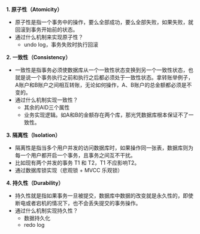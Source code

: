 **1. 原子性（Atomicity）**

- 原子性是指一个事务中的操作，要么全部成功，要么全部失败，如果失败，就回滚到事务开始前的状态。
- 通过什么机制来实现原子性？
  - undo log，事务失败时执行回滚



**2. 一致性（Consistency）**

- 一致性是指事务必须使数据库从一个一致性状态变换到另一个一致性状态，也就是说一个事务执行之前和执行之后都必须处于一致性状态。拿转账举例子，A账户和B账户之间相互转账，无论如何操作，A、B账户的总金额都必须是不变的。
- 通过什么机制实现一致性？
  - 其余的AID三个属性
  - 业务实现逻辑。如A和B的金额存在两个库，那光凭数据库根本保证不了一致性。



**3. 隔离性（Isolation）**

- 隔离性是指当多个用户并发的访问数据库时，如果操作同一张表，数据库则为每一个用户都开启一个事务，且事务之间互不干扰。
- 比如现有两个并发的事务 T1 和 T2，T1 不应影响T2。
- 通过数据库锁实现（悲观锁 + MVCC 乐观锁）



**4. 持久性（Durability）**

- 持久性就是指如果事务一旦被提交，数据库中数据的改变就是永久性的，即使断电或者宕机的情况下，也不会丢失提交的事务操作。
- 通过什么机制实现持久性？
  - 数据持久化
  - redo log
